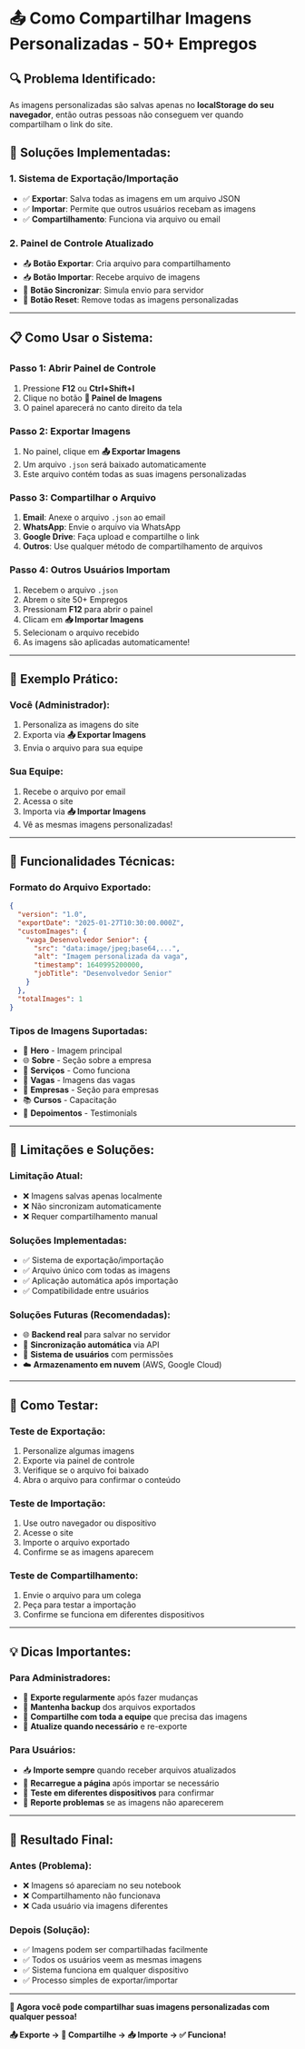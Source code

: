 # 📤 Como Compartilhar Imagens Personalizadas - 50+ Empregos

## 🔍 **Problema Identificado:**
As imagens personalizadas são salvas apenas no **localStorage do seu navegador**, então outras pessoas não conseguem ver quando compartilham o link do site.

## 🚀 **Soluções Implementadas:**

### **1. Sistema de Exportação/Importação**
- ✅ **Exportar**: Salva todas as imagens em um arquivo JSON
- ✅ **Importar**: Permite que outros usuários recebam as imagens
- ✅ **Compartilhamento**: Funciona via arquivo ou email

### **2. Painel de Controle Atualizado**
- 📤 **Botão Exportar**: Cria arquivo para compartilhamento
- 📥 **Botão Importar**: Recebe arquivo de imagens
- 🔄 **Botão Sincronizar**: Simula envio para servidor
- 🔄 **Botão Reset**: Remove todas as imagens personalizadas

---

## 📋 **Como Usar o Sistema:**

### **Passo 1: Abrir Painel de Controle**
1. Pressione **F12** ou **Ctrl+Shift+I**
2. Clique no botão **🎨 Painel de Imagens**
3. O painel aparecerá no canto direito da tela

### **Passo 2: Exportar Imagens**
1. No painel, clique em **📤 Exportar Imagens**
2. Um arquivo `.json` será baixado automaticamente
3. Este arquivo contém todas as suas imagens personalizadas

### **Passo 3: Compartilhar o Arquivo**
1. **Email**: Anexe o arquivo `.json` ao email
2. **WhatsApp**: Envie o arquivo via WhatsApp
3. **Google Drive**: Faça upload e compartilhe o link
4. **Outros**: Use qualquer método de compartilhamento de arquivos

### **Passo 4: Outros Usuários Importam**
1. Recebem o arquivo `.json`
2. Abrem o site 50+ Empregos
3. Pressionam **F12** para abrir o painel
4. Clicam em **📥 Importar Imagens**
5. Selecionam o arquivo recebido
6. As imagens são aplicadas automaticamente!

---

## 🎯 **Exemplo Prático:**

### **Você (Administrador):**
1. Personaliza as imagens do site
2. Exporta via **📤 Exportar Imagens**
3. Envia o arquivo para sua equipe

### **Sua Equipe:**
1. Recebe o arquivo por email
2. Acessa o site
3. Importa via **📥 Importar Imagens**
4. Vê as mesmas imagens personalizadas!

---

## 🔧 **Funcionalidades Técnicas:**

### **Formato do Arquivo Exportado:**
```json
{
  "version": "1.0",
  "exportDate": "2025-01-27T10:30:00.000Z",
  "customImages": {
    "vaga_Desenvolvedor Senior": {
      "src": "data:image/jpeg;base64,...",
      "alt": "Imagem personalizada da vaga",
      "timestamp": 1640995200000,
      "jobTitle": "Desenvolvedor Senior"
    }
  },
  "totalImages": 1
}
```

### **Tipos de Imagens Suportadas:**
- 🎯 **Hero** - Imagem principal
- 🌐 **Sobre** - Seção sobre a empresa
- 🔄 **Serviços** - Como funciona
- 💼 **Vagas** - Imagens das vagas
- 🏢 **Empresas** - Seção para empresas
- 📚 **Cursos** - Capacitação
- 💬 **Depoimentos** - Testimonials

---

## 🚨 **Limitações e Soluções:**

### **Limitação Atual:**
- ❌ Imagens salvas apenas localmente
- ❌ Não sincronizam automaticamente
- ❌ Requer compartilhamento manual

### **Soluções Implementadas:**
- ✅ Sistema de exportação/importação
- ✅ Arquivo único com todas as imagens
- ✅ Aplicação automática após importação
- ✅ Compatibilidade entre usuários

### **Soluções Futuras (Recomendadas):**
- 🌐 **Backend real** para salvar no servidor
- 🔄 **Sincronização automática** via API
- 👥 **Sistema de usuários** com permissões
- ☁️ **Armazenamento em nuvem** (AWS, Google Cloud)

---

## 📱 **Como Testar:**

### **Teste de Exportação:**
1. Personalize algumas imagens
2. Exporte via painel de controle
3. Verifique se o arquivo foi baixado
4. Abra o arquivo para confirmar o conteúdo

### **Teste de Importação:**
1. Use outro navegador ou dispositivo
2. Acesse o site
3. Importe o arquivo exportado
4. Confirme se as imagens aparecem

### **Teste de Compartilhamento:**
1. Envie o arquivo para um colega
2. Peça para testar a importação
3. Confirme se funciona em diferentes dispositivos

---

## 💡 **Dicas Importantes:**

### **Para Administradores:**
- 📅 **Exporte regularmente** após fazer mudanças
- 📧 **Mantenha backup** dos arquivos exportados
- 👥 **Compartilhe com toda a equipe** que precisa das imagens
- 🔄 **Atualize quando necessário** e re-exporte

### **Para Usuários:**
- 📥 **Importe sempre** quando receber arquivos atualizados
- 🔄 **Recarregue a página** após importar se necessário
- 📱 **Teste em diferentes dispositivos** para confirmar
- 🚨 **Reporte problemas** se as imagens não aparecerem

---

## 🎉 **Resultado Final:**

### **Antes (Problema):**
- ❌ Imagens só apareciam no seu notebook
- ❌ Compartilhamento não funcionava
- ❌ Cada usuário via imagens diferentes

### **Depois (Solução):**
- ✅ Imagens podem ser compartilhadas facilmente
- ✅ Todos os usuários veem as mesmas imagens
- ✅ Sistema funciona em qualquer dispositivo
- ✅ Processo simples de exportar/importar

---

**🚀 Agora você pode compartilhar suas imagens personalizadas com qualquer pessoa!**

**📤 Exporte → 📧 Compartilhe → 📥 Importe → ✅ Funciona!**




